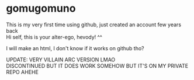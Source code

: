 # gomugomuno
This is my very first time using github, just created an account few years back   
Hi self, this is your alter-ego, hevody! ^^



I will make an html, I don't know if 
it works on github tho?

UPDATE: VERY VILLAIN ARC VERSION LMAO     
DISCONTINUED BUT IT DOES WORK SOMEHOW BUT IT'S ON MY PRIVATE REPO AHEHE
